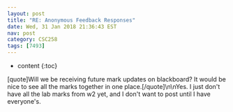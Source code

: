 ```yaml
---
layout: post
title: "RE: Anonymous Feedback Responses"
date: Wed, 31 Jan 2018 21:36:43 EST
nav: post
category: CSC258
tags: [7493]
---
```


* content
{:toc}

[quote]Will we be receiving future mark updates on blackboard? It would be nice to see all the marks together in one place.[/quote]\n\nYes. I just don't have all the lab marks from w2 yet, and I don't want to post until I have everyone's.
<!-- more -->
<p></p>

